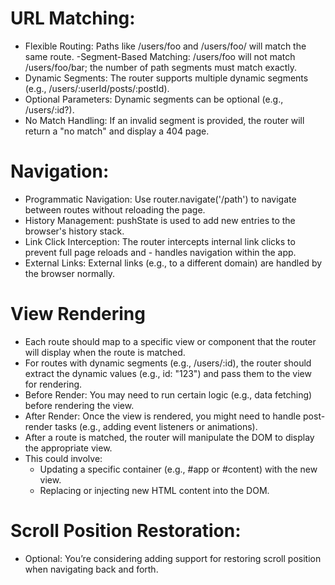 # URL Matching:
- Flexible Routing: Paths like /users/foo and /users/foo/ will match the same route.
 -Segment-Based Matching: /users/foo will not match /users/foo/bar; the number of path segments must match exactly.
- Dynamic Segments: The router supports multiple dynamic segments (e.g., /users/:userId/posts/:postId).
- Optional Parameters: Dynamic segments can be optional (e.g., /users/:id?).
- No Match Handling: If an invalid segment is provided, the router will return a "no match" and display a 404 page.

# Navigation:
- Programmatic Navigation: Use router.navigate('/path') to navigate between routes without reloading the page.
- History Management: pushState is used to add new entries to the browser's history stack.
- Link Click Interception: The router intercepts internal <a> link clicks to prevent full page reloads and  - handles navigation within the app.
- External Links: External links (e.g., to a different domain) are handled by the browser normally.

# View Rendering
- Each route should map to a specific view or component that the router will display when the route is matched.
- For routes with dynamic segments (e.g., /users/:id), the router should extract the dynamic values (e.g., id: "123") and pass them to the view for rendering.
- Before Render: You may need to run certain logic (e.g., data fetching) before rendering the view.
- After Render: Once the view is rendered, you might need to handle post-render tasks (e.g., adding event listeners or animations).
- After a route is matched, the router will manipulate the DOM to display the appropriate view.
- This could involve:
    - Updating a specific container (e.g., #app or #content) with the new view.
    - Replacing or injecting new HTML content into the DOM.

# Scroll Position Restoration:
- Optional: You’re considering adding support for restoring scroll position when navigating back and forth.